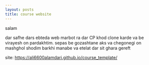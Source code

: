 ```yaml
---
layout: posts
title: course website
---
```


salam 

dar safhe dars ebteda web marbot ra dar CP khod clone karde va be virayesh on pardakhtim.
 sepas be gozashtane aks va chegonegi on mashghol shodim
 barkhi manabe va etelat dar sit ghara gereft

site: https://ali6600alamdari.github.io/course_template/